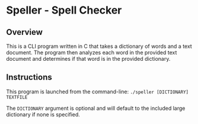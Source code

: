 # Speller - Spell Checker

## Overview

This is a CLI program written in C that takes a dictionary of words and a text document. The program then analyzes each word in the provided text document and determines if that word is in the provided dictionary.

## Instructions
This program is launched from the command-line:
`./speller [DICTIONARY] TEXTFILE`

The `DICTIONARY` argument is optional and will default to the included large dictionary if none is specified.